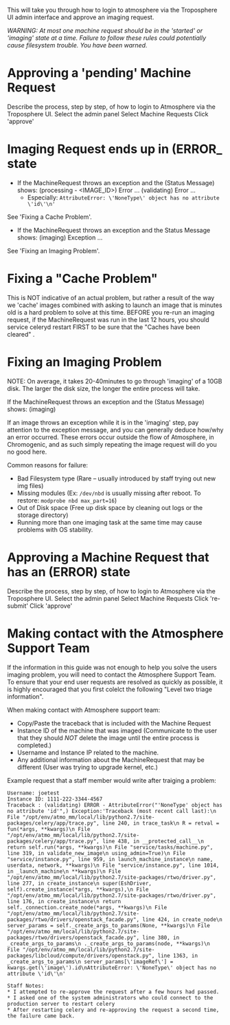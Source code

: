 This will take you through how to login to atmosphere via the Troposphere UI admin interface and approve an imaging request.

*WARNING: At most one machine request should be in the 'started' or 'imaging' state at a time. Failure to follow these rules could potentially cause filesystem trouble. You have been warned.*

# Approving a 'pending' Machine Request

Describe the process, step by step, of how to login to Atmosphere via the Troposphere UI.
Select the admin panel
Select Machine Requests
Click 'approve'


# Imaging Request ends up in (ERROR_ state

 * If the MachineRequest throws an exception and the (Status Message) shows:
 (processing - <IMAGE_ID>) Error ...
 (validating) Error ...
   * Especially: `AttributeError: \'NoneType\' object has no attribute \'id\'\n'`

 See 'Fixing a Cache Problem'.

 * If the MachineRequest throws an exception and the Status Message shows:
 (imaging) Exception ...

 See 'Fixing an Imaging Problem'.

# Fixing a "Cache Problem"
 This is NOT indicative of an actual problem, but rather a result of the way we 'cache' images combined with asking to launch an image that is minutes old is a hard problem to solve at this time.
BEFORE you re-run an imaging request, if the MachineRequest was run in the last 12 hours, you should service celeryd restart FIRST to be sure that the "Caches have been cleared" .



# Fixing an Imaging Problem
  NOTE:  On average, it takes 20-40minutes to go through 'imaging' of a 10GB disk. The larger the disk size, the longer the entire process will take.

  If the MachineRequest throws an exception and the (Status Message) shows:
  (imaging)

  If an image throws an exception while it is in the 'imaging' step, pay attention to the exception message, and you can generally deduce how/why an error occurred.
  These errors occur outside the flow of Atmosphere, in Chromogenic, and as such simply repeating the image request will do you no good here.

  Common reasons for failure:
  * Bad Filesystem type (Rare – usually introduced by staff trying out new img files)
  * Missing modules (Ex: `/dev/nbd` is usually missing after reboot. To restore: `modprobe nbd max_part=16`)
  * Out of Disk space (Free up disk space by cleaning out logs or the storage directory)
  * Running more than one imaging task at the same time may cause problems with OS stability.


# Approving a Machine Request that has an (ERROR) state

Describe the process, step by step, of how to login to Atmosphere via the Troposphere UI.
Select the admin panel
Select Machine Requests
Click 're-submit'
Click 'approve'

# Making contact with the Atmosphere Support Team
  If the information in this guide was not enough to help you solve the users imaging problem, you will need to contact the Atmosphere Support Team.
  To ensure that your end user requests are resolved as quickly as possible, it is highly encouraged that you first colelct the following "Level two triage information".

  When making contact with Atmosphere support team:
  * Copy/Paste the traceback that is included with the Machine Request
  * Instance ID of the machine that was imaged (Communicate to the user that they should *NOT* delete the image until the entire process is completed.)
  * Username and Instance IP related to the machine.
  * Any additional information about the MachineRequest that may be different (User was trying to upgrade kernel, etc.)

  Example request that a staff member would write after traiging a problem:
  ```
  Username: joetest
  Instance ID: 1111-222-3344-4567
  Traceback : (validating) ERROR - AttributeError("'NoneType' object has no attribute 'id'",) Exception:'Traceback (most recent call last):\n File "/opt/env/atmo_mm/local/lib/python2.7/site-packages/celery/app/trace.py", line 240, in trace_task\n R = retval = fun(*args, **kwargs)\n File "/opt/env/atmo_mm/local/lib/python2.7/site-packages/celery/app/trace.py", line 438, in __protected_call__\n return self.run(*args, **kwargs)\n File "service/tasks/machine.py", line 319, in validate_new_image\n using_admin=True)\n File "service/instance.py", line 959, in launch_machine_instance\n name, userdata, network, **kwargs)\n File "service/instance.py", line 1014, in _launch_machine\n **kwargs)\n File "/opt/env/atmo_mm/local/lib/python2.7/site-packages/rtwo/driver.py", line 277, in create_instance\n super(EshDriver, self).create_instance(*args, **kwargs),\n File "/opt/env/atmo_mm/local/lib/python2.7/site-packages/rtwo/driver.py", line 176, in create_instance\n return self._connection.create_node(*args, **kwargs)\n File "/opt/env/atmo_mm/local/lib/python2.7/site-packages/rtwo/drivers/openstack_facade.py", line 424, in create_node\n server_params = self._create_args_to_params(None, **kwargs)\n File "/opt/env/atmo_mm/local/lib/python2.7/site-packages/rtwo/drivers/openstack_facade.py", line 380, in _create_args_to_params\n ._create_args_to_params(node, **kwargs)\n File "/opt/env/atmo_mm/local/lib/python2.7/site-packages/libcloud/compute/drivers/openstack.py", line 1363, in _create_args_to_params\n server_params[\'imageRef\'] = kwargs.get(\'image\').id\nAttributeError: \'NoneType\' object has no attribute \'id\'\n'

  Staff Notes:
  * I attempted to re-approve the request after a few hours had passed.
  * I asked one of the system administrators who could connect to the production server to restart celery
  * After restarting celery and re-approving the request a second time, the failure came back.
  ```

